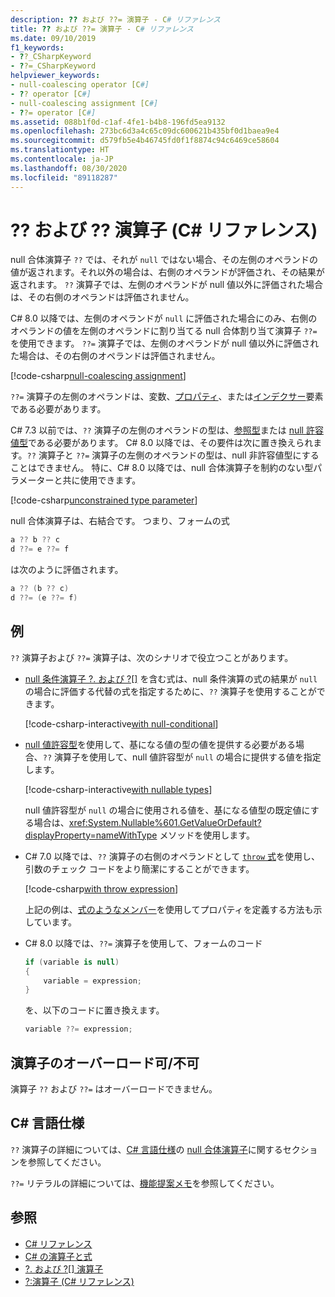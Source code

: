 ```yaml
---
description: ?? および ??= 演算子 - C# リファレンス
title: ?? および ??= 演算子 - C# リファレンス
ms.date: 09/10/2019
f1_keywords:
- ??_CSharpKeyword
- ??=_CSharpKeyword
helpviewer_keywords:
- null-coalescing operator [C#]
- ?? operator [C#]
- null-coalescing assignment [C#]
- ??= operator [C#]
ms.assetid: 088b1f0d-c1af-4fe1-b4b8-196fd5ea9132
ms.openlocfilehash: 273bc6d3a4c65c09dc600621b435bf0d1baea9e4
ms.sourcegitcommit: d579fb5e4b46745fd0f1f8874c94c6469ce58604
ms.translationtype: HT
ms.contentlocale: ja-JP
ms.lasthandoff: 08/30/2020
ms.locfileid: "89118287"
---
```

# <a name="-and--operators-c-reference"></a>?? および ?? 演算子 (C# リファレンス)

null 合体演算子 `??` では、それが `null` ではない場合、その左側のオペランドの値が返されます。それ以外の場合は、右側のオペランドが評価され、その結果が返されます。 `??` 演算子では、左側のオペランドが null 値以外に評価された場合は、その右側のオペランドは評価されません。

C# 8.0 以降では、左側のオペランドが `null` に評価された場合にのみ、右側のオペランドの値を左側のオペランドに割り当てる null 合体割り当て演算子 `??=` を使用できます。 `??=` 演算子では、左側のオペランドが null 値以外に評価された場合は、その右側のオペランドは評価されません。

[!code-csharp[null-coalescing assignment](snippets/shared/NullCoalescingOperator.cs#Assignment)]

`??=` 演算子の左側のオペランドは、変数、[プロパティ](../../programming-guide/classes-and-structs/properties.md)、または[インデクサー](../../programming-guide/indexers/index.md)要素である必要があります。

C# 7.3 以前では、`??` 演算子の左側のオペランドの型は、[参照型](../keywords/reference-types.md)または [null 許容値型](../builtin-types/nullable-value-types.md)である必要があります。 C# 8.0 以降では、その要件は次に置き換えられます。`??` 演算子と `??=` 演算子の左側のオペランドの型は、null 非許容値型にすることはできません。 特に、C# 8.0 以降では、null 合体演算子を制約のない型パラメーターと共に使用できます。

[!code-csharp[unconstrained type parameter](snippets/shared/NullCoalescingOperator.cs#UnconstrainedType)]

null 合体演算子は、右結合です。 つまり、フォームの式

```csharp
a ?? b ?? c
d ??= e ??= f
```

は次のように評価されます。

```csharp
a ?? (b ?? c)
d ??= (e ??= f)
```

## <a name="examples"></a>例

`??` 演算子および `??=` 演算子は、次のシナリオで役立つことがあります。

- [null 条件演算子 ?. および ?[]](member-access-operators.md#null-conditional-operators--and-) を含む式は、null 条件演算の式の結果が `null` の場合に評価する代替の式を指定するために、`??` 演算子を使用することができます。

  [!code-csharp-interactive[with null-conditional](snippets/shared/NullCoalescingOperator.cs#WithNullConditional)]

- [null 値許容型](../builtin-types/nullable-value-types.md)を使用して、基になる値の型の値を提供する必要がある場合、`??` 演算子を使用して、null 値許容型が `null` の場合に提供する値を指定します。

  [!code-csharp-interactive[with nullable types](snippets/shared/NullCoalescingOperator.cs#WithNullableTypes)]

  null 値許容型が `null` の場合に使用される値を、基になる値型の既定値にする場合は、<xref:System.Nullable%601.GetValueOrDefault?displayProperty=nameWithType> メソッドを使用します。

- C# 7.0 以降では、`??` 演算子の右側のオペランドとして [`throw` 式](../keywords/throw.md#the-throw-expression)を使用し、引数のチェック コードをより簡潔にすることができます。

  [!code-csharp[with throw expression](snippets/shared/NullCoalescingOperator.cs#WithThrowExpression)]

  上記の例は、[式のようなメンバー](../../programming-guide/statements-expressions-operators/expression-bodied-members.md)を使用してプロパティを定義する方法も示しています。

- C# 8.0 以降では、`??=` 演算子を使用して、フォームのコード

  ```csharp
  if (variable is null)
  {
      variable = expression;
  }
  ```

  を、以下のコードに置き換えます。

  ```csharp
  variable ??= expression;
  ```

## <a name="operator-overloadability"></a>演算子のオーバーロード可/不可

演算子 `??` および `??=` はオーバーロードできません。

## <a name="c-language-specification"></a>C# 言語仕様

`??` 演算子の詳細については、[C# 言語仕様](~/_csharplang/spec/introduction.md)の [null 合体演算子](~/_csharplang/spec/expressions.md#the-null-coalescing-operator)に関するセクションを参照してください。

`??=` リテラルの詳細については、[機能提案メモ](~/_csharplang/proposals/csharp-8.0/null-coalescing-assignment.md)を参照してください。

## <a name="see-also"></a>参照

- [C# リファレンス](../index.md)
- [C# の演算子と式](index.md)
- [?. および ?[] 演算子](member-access-operators.md#null-conditional-operators--and-)
- [?:演算子 (C# リファレンス)](conditional-operator.md)
